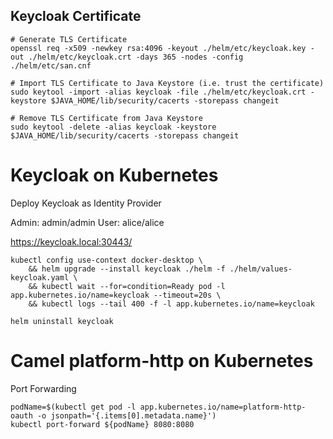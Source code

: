
## Keycloak Certificate

```
# Generate TLS Certificate
openssl req -x509 -newkey rsa:4096 -keyout ./helm/etc/keycloak.key -out ./helm/etc/keycloak.crt -days 365 -nodes -config ./helm/etc/san.cnf

# Import TLS Certificate to Java Keystore (i.e. trust the certificate)
sudo keytool -import -alias keycloak -file ./helm/etc/keycloak.crt -keystore $JAVA_HOME/lib/security/cacerts -storepass changeit

# Remove TLS Certificate from Java Keystore
sudo keytool -delete -alias keycloak -keystore $JAVA_HOME/lib/security/cacerts -storepass changeit
```

# Keycloak on Kubernetes

Deploy Keycloak as Identity Provider

Admin:  admin/admin
User:   alice/alice

https://keycloak.local:30443/

```
kubectl config use-context docker-desktop \
    && helm upgrade --install keycloak ./helm -f ./helm/values-keycloak.yaml \
    && kubectl wait --for=condition=Ready pod -l app.kubernetes.io/name=keycloak --timeout=20s \
    && kubectl logs --tail 400 -f -l app.kubernetes.io/name=keycloak

helm uninstall keycloak
```

# Camel platform-http on Kubernetes

Port Forwarding

```
podName=$(kubectl get pod -l app.kubernetes.io/name=platform-http-oauth -o jsonpath='{.items[0].metadata.name}')
kubectl port-forward ${podName} 8080:8080
```


